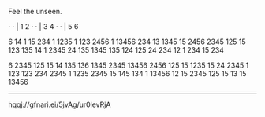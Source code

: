 Feel the unseen.

 · ·   |   1 2
 · ·   |   3 4
 · ·   |   5 6

6 14 1 15 234 1 1235
1 123 2456 1 13456 234
13 1345 15 2456
2345 125 15
123 135 14 1 2345 24 135 1345
135 124
125 24 234
12 1 234 15 234

6 2345 125 15
14 135 136 1345 2345 13456
2456 125 15 1235 15
24 2345
1 123 123
234 2345 1 1235 2345 15 145
134 1 13456
12 15
2345 125 15
13 15 13456

-----------------------------------

hqqj://gfnari.ei/5jvAg/ur0levRjA